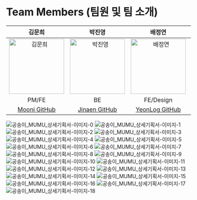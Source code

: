 # Team Members (팀원 및 팀 소개)
| 김문희 | 박진영 | 배정연 | 장유빈 |
|:------:|:------:|:------:|:------:|
| <img src="https://github.com/user-attachments/assets/8924be39-5afa-4705-a938-ef9bfbe89b7c" alt="김문희" width="150"> | <img src="https://github.com/fire-long.png" alt="박진영" width="150" > | <img src="https://github.com/user-attachments/assets/53942e1d-0477-496b-9afc-e132a4dea6c2" alt="배정연" width="150"> | <img src="https://github.com/user-attachments/assets/9a055d76-a8bc-4da3-8d00-8abee45e8cd3" alt="장유빈" width="150"> |
| PM/FE | BE | FE/Design | BE |
| [Mooni GitHub](https://github.com/moon0727) | [Jinaen GitHub](https://github.com/fire-long) | [YeonLog GitHub](https://github.com/bluishflame) | [Youbin GitHub](https://github.com/youbing5921) |


![공송이_MUMU_상세기획서-이미지-0](https://github.com/user-attachments/assets/436f0e63-fe0c-4c63-b6d9-48e3f7c413ad)
![공송이_MUMU_상세기획서-이미지-1](https://github.com/user-attachments/assets/84a10487-9a69-4e91-b9e0-0c1002accf8a)
![공송이_MUMU_상세기획서-이미지-2](https://github.com/user-attachments/assets/cfe7cb9b-4210-4ea0-9fd3-4ab34f13e6d5)
![공송이_MUMU_상세기획서-이미지-3](https://github.com/user-attachments/assets/293719bb-90e8-44cd-a4da-6aa569289cfe)
![공송이_MUMU_상세기획서-이미지-4](https://github.com/user-attachments/assets/f914b0b1-65de-4a13-851f-dfefd93942f1)
![공송이_MUMU_상세기획서-이미지-5](https://github.com/user-attachments/assets/7b92b18d-3205-4740-8d85-daf3fef732be)
![공송이_MUMU_상세기획서-이미지-6](https://github.com/user-attachments/assets/9e7a7fc4-9dd6-4b10-ad8e-545b445dde7b)
![공송이_MUMU_상세기획서-이미지-7](https://github.com/user-attachments/assets/77232649-b7b2-41c3-b96f-6e8cb61bfb83)
![공송이_MUMU_상세기획서-이미지-8](https://github.com/user-attachments/assets/5cedbdc2-7ef6-45b4-a4cc-91286b3c18d0)
![공송이_MUMU_상세기획서-이미지-9](https://github.com/user-attachments/assets/f00d4bdc-936d-463d-b442-9ee21aa595f7)
![공송이_MUMU_상세기획서-이미지-10](https://github.com/user-attachments/assets/eeeeaa15-0461-488c-8c74-61bc2fb78821)
![공송이_MUMU_상세기획서-이미지-11](https://github.com/user-attachments/assets/0b130fee-9c38-4ee0-960f-9155b7b91983)
![공송이_MUMU_상세기획서-이미지-12](https://github.com/user-attachments/assets/fa1f6457-cb68-4096-8cce-ebfc35f3a6be)
![공송이_MUMU_상세기획서-이미지-13](https://github.com/user-attachments/assets/2fa861b3-fa4b-4aa6-91d9-25a1de97092e)
![공송이_MUMU_상세기획서-이미지-14](https://github.com/user-attachments/assets/92cf3a24-7deb-4bec-9dfb-c7f136acff42)
![공송이_MUMU_상세기획서-이미지-15](https://github.com/user-attachments/assets/9e135cf1-58bf-4979-8312-2d864d7c9dec)
![공송이_MUMU_상세기획서-이미지-16](https://github.com/user-attachments/assets/3eb32f8e-33c4-4fa4-b819-91ea59b1bfae)
![공송이_MUMU_상세기획서-이미지-17](https://github.com/user-attachments/assets/da901b2e-87d6-4f7c-8008-b0c6f64a02da)
![공송이_MUMU_상세기획서-이미지-18](https://github.com/user-attachments/assets/c429aedb-4a4f-4aa0-8905-8ec52c33edae)
